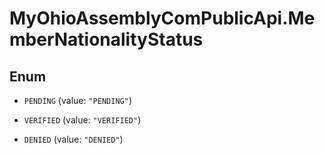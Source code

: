 # MyOhioAssemblyComPublicApi.MemberNationalityStatus

## Enum


* `PENDING` (value: `"PENDING"`)

* `VERIFIED` (value: `"VERIFIED"`)

* `DENIED` (value: `"DENIED"`)


